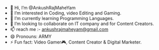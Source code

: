 - 👋 Hi, I’m @AnkushRajMaheYam
- 👀 I’m interested in Coding, video Editing and Gaming.
- 🌱 I’m currently learning Programming Languages.
- 💞️ I’m looking to collaborate on IT company and for Content Creators.
- 📫 reach me :- ankushrajmaheyam@gmail.com 
- 😄 Pronouns: ARMY
- ⚡ Fun fact: Video Gamer🎮, Content Creator & Digital Marketer.

<!---
AnkushRajMaheYam/AnkushRajMaheYam is a ✨ special ✨ repository because its `README.md` (this file) appears on your GitHub profile.
You can click the Preview link to take a look at your changes.
--->
